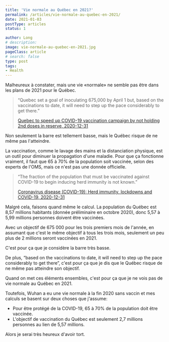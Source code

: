 ```yaml
---
title: 'Vie normale au Québec en 2021?'
permalink: /articles/vie-normale-au-quebec-en-2021/
date: 2021-01-03
postType: articles
status: 1

author: Long
# description:
image: vie-normale-au-quebec-en-2021.jpg
pageClass: article
# search: false
type: post
tags:
- Health
---
```


Malheureux à constater, mais une vie «normale» ne semble pas être dans les plans de 2021 pour le Québec.

> “Quebec set a goal of inoculating 675,000 by April 1 but, based on the vaccinations to date, it will need to step up the pace considerably to get there.”
>
> <a href="https://www.cbc.ca/news/canada/montreal/quebec-second-doses-vaccine-1.5858845">Quebec to speed up COVID-19 vaccination campaign by not holding 2nd doses in reserve, 2020-12-31</a>
>

Non seulement la barre est tellement basse, mais le Québec risque de ne même pas l'atteindre.

La vaccination, comme le lavage des mains et la distanciation physique, est un outil pour diminuer la propagation d'une maladie. Pour que ça fonctionne vraiment, il faut que 65 à 70% de la population soit vaccinée, selon des experts de l'OMS, mais ce n'est pas une donnée officielle.

> “The fraction of the population that must be vaccinated against COVID-19 to begin inducing herd immunity is not known.”
>
> <a href="https://www.who.int/news-room/q-a-detail/herd-immunity-lockdowns-and-covid-19">Coronavirus disease (COVID-19): Herd immunity, lockdowns and COVID-19, 2020-12-31</a>

Malgré cela, faisons quand même le calcul. La population du Québec est 8,57 millions habitants (donnée préliminaire en octobre 2020), donc 5,57 à 5,99 millions personnes doivent être vaccinées.

Avec un objectif de 675&nbsp;000 pour les trois premiers mois de l'année, en assumant que c'est le même objectif à tous les trois mois, seulement un peu plus de 2 millions seront vaccinées en 2021.

C'est pour ça que je considère la barre très basse.

De plus, “based on the vaccinations to date, it will need to step up the pace considerably to get there”, c'est pour ça que je dis que le Québec risque de ne même pas atteindre son objectif.

Quand on met ces éléments ensembles, c'est pour ça que je ne vois pas de vie normale au Québec en 2021.

Toutefois, Wuhan a eu une vie normale à la fin 2020 sans vaccin et mes calculs se basent sur deux choses que j'assume:

* Pour être protégé de la COVID-19, 65 à 70% de la population doit être vaccinée.
* L'objectif de vaccination du Québec est seulement 2,7 millions personnes au lien de 5,57 millions.

Alors je serai très heureux d'avoir tort.
